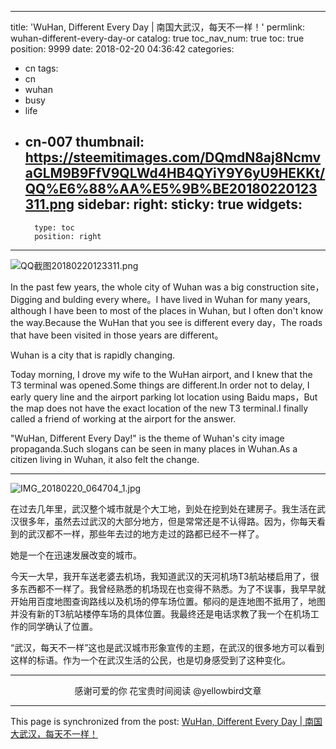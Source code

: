 
---
title: 'WuHan, Different Every Day | 南国大武汉，每天不一样！'
permlink: wuhan-different-every-day-or
catalog: true
toc_nav_num: true
toc: true
position: 9999
date: 2018-02-20 04:36:42
categories:
- cn
tags:
- cn
- wuhan
- busy
- life
- cn-007
thumbnail: https://steemitimages.com/DQmdN8aj8NcmvaGLM9B9FfV9QLWd4HB4QYiY9Y6yU9HEKKt/QQ%E6%88%AA%E5%9B%BE20180220123311.png
sidebar:
    right:
        sticky: true
widgets:
    -
        type: toc
        position: right
---


![QQ截图20180220123311.png](https://steemitimages.com/DQmdN8aj8NcmvaGLM9B9FfV9QLWd4HB4QYiY9Y6yU9HEKKt/QQ%E6%88%AA%E5%9B%BE20180220123311.png)

In the past few years, the whole city of Wuhan was a big construction site，Digging and bulding every where。I have lived in Wuhan for many years, although I have been to most of the places in Wuhan, but I often don't know the way.Because the WuHan that you see is different every day，The roads that have been visited in those years are different。

Wuhan is a city that is rapidly changing.

Today morning, I drove my wife to the WuHan airport, and I knew that the T3 terminal was opened.Some things are different.In order not to delay, I early query line and the airport parking lot location using Baidu maps，But the map does not have the exact location of the new T3 terminal.I finally called a friend of working at the airport for the answer.

"WuHan, Different Every Day!" is the theme of Wuhan's city image propaganda.Such slogans can be seen in many places in Wuhan.As a citizen living in Wuhan, it also felt the change.

---

![IMG_20180220_064704_1.jpg](https://steemitimages.com/DQma1qACxbt5DTbwFmUNBvR9HUtQ6HvBJRyb1FRtwzCeP2X/IMG_20180220_064704_1.jpg)

在过去几年里，武汉整个城市就是个大工地，到处在挖到处在建房子。我生活在武汉很多年，虽然去过武汉的大部分地方，但是常常还是不认得路。因为，你每天看到的武汉都不一样，那些年去过的地方走过的路都已经不一样了。

她是一个在迅速发展改变的城市。

今天一大早，我开车送老婆去机场，我知道武汉的天河机场T3航站楼启用了，很多东西都不一样了。我曾经熟悉的机场现在也变得不熟悉。为了不误事，我早早就开始用百度地图查询路线以及机场的停车场位置。郁闷的是连地图不抵用了，地图并没有新的T3航站楼停车场的具体位置。我最终还是电话求教了我一个在机场工作的同学确认了位置。

“武汉，每天不一样”这也是武汉城市形象宣传的主题，在武汉的很多地方可以看到这样的标语。作为一个在武汉生活的公民，也是切身感受到了这种变化。

---

<center>感谢可爱的你
花宝贵时间阅读 @yellowbird文章</center>

- - -

This page is synchronized from the post: [WuHan, Different Every Day | 南国大武汉，每天不一样！](https://steemit.com/@yellowbird/wuhan-different-every-day-or)
